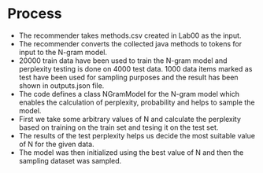 # **Process**

- The recommender takes methods.csv created in Lab00 as the input.
- The recommender converts the collected java methods to tokens for input to the N-gram model.
- 20000 train data have been used to train the N-gram model and perplexity testing is done on 4000 test data. 1000 data items marked as test have been used for sampling purposes and the result has been shown in outputs.json file.
- The code defines a class NGramModel for the N-gram model which enables the calculation of perplexity, probability and helps to sample the model.
- First we take some arbitrary values of N and calculate the perplexity based on training on the train set and tesing it on the test set.
- The results of the test perplexity helps us decide the most suitable value of N for the given data.
- The model was then initialized using the best value of N and then the sampling dataset was sampled.
